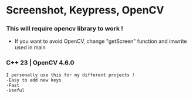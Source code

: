 # Screenshot, Keypress, OpenCV

### This will require opencv library to work !
 * If you want to avoid OpenCV, change "getScreen" function and imwrite used in main

### C++ 23 | OpenCV 4.6.0

```
I personally use this for my different projects !
-Easy to add new keys
-Fast
-Useful
```
